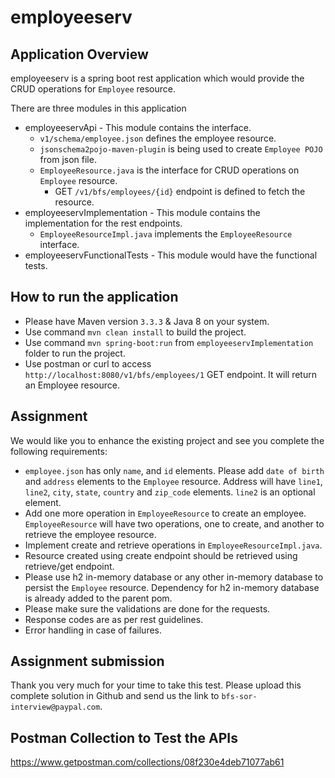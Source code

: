 # employeeserv

## Application Overview

employeeserv is a spring boot rest application which would provide the CRUD operations for `Employee` resource.

There are three modules in this application

- employeeservApi - This module contains the interface.
    - `v1/schema/employee.json` defines the employee resource.
    - `jsonschema2pojo-maven-plugin` is being used to create `Employee POJO` from json file.
    - `EmployeeResource.java` is the interface for CRUD operations on `Employee` resource.
        - GET `/v1/bfs/employees/{id}` endpoint is defined to fetch the resource.
- employeeservImplementation - This module contains the implementation for the rest endpoints.
    - `EmployeeResourceImpl.java` implements the `EmployeeResource` interface.
- employeeservFunctionalTests - This module would have the functional tests.

## How to run the application

- Please have Maven version `3.3.3` & Java 8 on your system.
- Use command `mvn clean install` to build the project.
- Use command `mvn spring-boot:run` from `employeeservImplementation` folder to run the project.
- Use postman or curl to access `http://localhost:8080/v1/bfs/employees/1` GET endpoint. It will return an Employee
  resource.

## Assignment

We would like you to enhance the existing project and see you complete the following requirements:

- `employee.json` has only `name`, and `id` elements. Please add `date of birth` and `address` elements to
  the `Employee` resource. Address will have `line1`, `line2`, `city`, `state`, `country` and `zip_code`
  elements. `line2` is an optional element.
- Add one more operation in `EmployeeResource` to create an employee. `EmployeeResource` will have two operations, one
  to create, and another to retrieve the employee resource.
- Implement create and retrieve operations in `EmployeeResourceImpl.java`.
- Resource created using create endpoint should be retrieved using retrieve/get endpoint.
- Please use h2 in-memory database or any other in-memory database to persist the `Employee` resource. Dependency for h2
  in-memory database is already added to the parent pom.
- Please make sure the validations are done for the requests.
- Response codes are as per rest guidelines.
- Error handling in case of failures.

## Assignment submission

Thank you very much for your time to take this test. Please upload this complete solution in Github and send us the link
to `bfs-sor-interview@paypal.com`.

## Postman Collection to Test the APIs

https://www.getpostman.com/collections/08f230e4deb71077ab61
